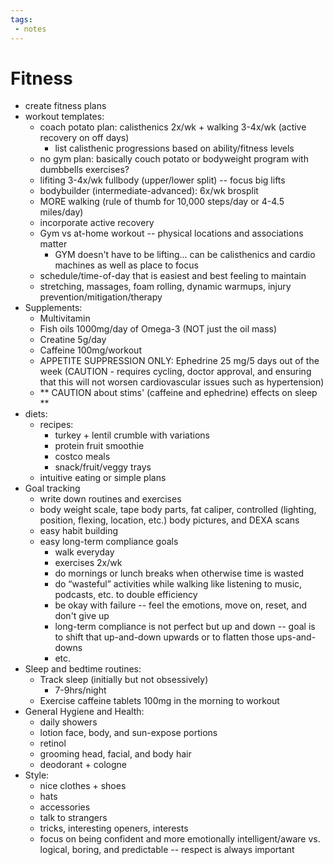```yaml
---
tags:
 - notes
---
```


# Fitness
- create fitness plans
- workout templates:
   - coach potato plan: calisthenics 2x/wk + walking 3-4x/wk (active recovery on off days)
      - list calisthenic progressions based on ability/fitness levels
   - no gym plan: basically couch potato or bodyweight program with dumbbells exercises?
   - lifiting 3-4x/wk fullbody (upper/lower split) -- focus big lifts
   - bodybuilder (intermediate-advanced): 6x/wk brosplit
   - MORE walking (rule of thumb for 10,000 steps/day or 4-4.5 miles/day)
   - incorporate active recovery
   - Gym vs at-home workout -- physical locations and associations matter
      - GYM doesn't have to be lifting... can be calisthenics and cardio machines as well as place to focus
   - schedule/time-of-day that is easiest and best feeling to maintain
   - stretching, massages, foam rolling, dynamic warmups, injury prevention/mitigation/therapy
- Supplements:
   - Multivitamin
   - Fish oils 1000mg/day of Omega-3 (NOT just the oil mass)
   - Creatine 5g/day
   - Caffeine 100mg/workout
   - APPETITE SUPPRESSION ONLY: Ephedrine 25 mg/5 days out of the week (CAUTION - requires cycling, doctor approval, and ensuring that this will not worsen cardiovascular issues such as hypertension)
   - ** CAUTION about stims' (caffeine and ephedrine) effects on sleep **
- diets:
   - recipes:
      - turkey + lentil crumble with variations
      - protein fruit smoothie
      - costco meals
      - snack/fruit/veggy trays
   - intuitive eating or simple plans
- Goal tracking
   - write down routines and exercises
   - body weight scale, tape body parts, fat caliper, controlled (lighting, position, flexing, location, etc.) body pictures, and DEXA scans
   - easy habit building
   - easy long-term compliance goals
      - walk everyday
      - exercises 2x/wk
      - do mornings or lunch breaks when otherwise time is wasted
      - do “wasteful” activities while walking like listening to music, podcasts, etc. to double efficiency
      - be okay with failure -- feel the emotions, move on, reset, and don't give up
      - long-term compliance is not perfect but up and down -- goal is to shift that up-and-down upwards or to flatten those ups-and-downs
      - etc.
- Sleep and bedtime routines:
   - Track sleep (initially but not obsessively)
      - 7-9hrs/night
   - Exercise caffeine tablets 100mg in the morning to workout
- General Hygiene and Health:
   - daily showers
   - lotion face, body, and sun-expose portions
   - retinol
   - grooming head, facial, and body hair
   - deodorant + cologne
- Style:
   - nice clothes + shoes
   - hats
   - accessories
   - talk to strangers
   - tricks, interesting openers, interests
   - focus on being confident and more emotionally intelligent/aware vs. logical, boring, and predictable -- respect is always important

